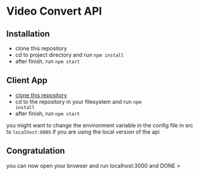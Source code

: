 # Video Convert API

## Installation

- clone this repository
- cd to project directory and run <code>npm install</code>
- after finish, run <code>npm start</code>

## Client App

- [clone this repository](https://github.com/ElsiddigAhmed/video-convert-client)
- cd to the repository in your filesystem and run <code>npm install</code>
- after finish, run <code>npm start</code>

you might want to change the environment variable in the config file in src to `localhost:6005` if you are using the local version of the api

## Congratulation

you can now open your browser and run localhost:3000 and DONE >
